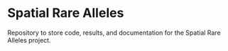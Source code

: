 # Spatial Rare Alleles

Repository to store code, results, and documentation for the Spatial Rare Alleles project.


